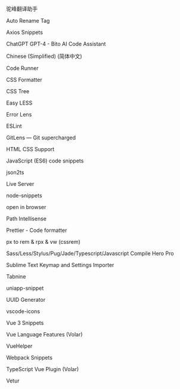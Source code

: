 驼峰翻译助手

Auto Rename Tag

Axios Snippets

ChatGPT GPT-4 - Bito AI Code Assistant

Chinese (Simplified) (简体中文)

Code Runner

CSS Formatter

CSS Tree

Easy LESS

Error Lens

ESLint

GitLens — Git supercharged

HTML CSS Support

JavaScript (ES6) code snippets

json2ts

Live Server

node-snippets

open in browser

Path Intellisense

Prettier - Code formatter

px to rem & rpx & vw (cssrem)

Sass/Less/Stylus/Pug/Jade/Typescript/Javascript Compile Hero Pro

Sublime Text Keymap and Settings Importer

Tabnine

uniapp-snippet

UUID Generator

vscode-icons

Vue 3 Snippets

Vue Language Features (Volar)

VueHelper

Webpack Snippets

TypeScript Vue Plugin (Volar)

Vetur